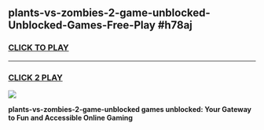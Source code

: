 
## plants-vs-zombies-2-game-unblocked-Unblocked-Games-Free-Play #h78aj
<h3>
<a href="https://us.freeplayer.one?title=plants-vs-zombies-2-game-unblocked&ref=9M">CLICK TO PLAY</a></h3>
<hr>

<h3>
<a href="https://us.freeplayer.one?title=plants-vs-zombies-2-game-unblocked&ref=9M">CLICK 2 PLAY</a>
  
</h3>

<a href="https://us.freeplayer.one?title=plants-vs-zombies-2-game-unblocked&ref=9M"><img src="https://clearcache.store/games.png"></a>


**plants-vs-zombies-2-game-unblocked games unblocked: Your Gateway to Fun and Accessible Online Gaming**
